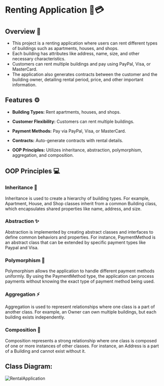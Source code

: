 # Renting Application 🏢💳


## Overview 🎯

* This project is a renting application where users can rent different types of buildings such as apartments, houses, and shops. 
* Each building has attributes like address, name, size, and other necessary characteristics. 
* Customers can rent multiple buildings and pay using PayPal, Visa, or MasterCard. 
* The application also generates contracts between the customer and the building owner, detailing rental period, price, and other important information.

## Features ⚙️
* **Building Types:** Rent apartments, houses, and shops.

* **Customer Flexibility:** Customers can rent multiple buildings.

* **Payment Methods:** Pay via PayPal, Visa, or MasterCard.

* **Contracts:** Auto-generate contracts with rental details.

* **OOP Principles:** Utilizes inheritance, abstraction, polymorphism, aggregation, and composition.

## OOP Principles 💻
### Inheritance 💫
Inheritance is used to create a hierarchy of building types. For example, Apartment, House, and Shop classes inherit from a common Building class, which encapsulates shared properties like name, address, and size.
### Abstraction ✨
Abstraction is implemented by creating abstract classes and interfaces to define common behaviors and properties. For instance, PaymentMethod is an abstract class that can be extended by specific payment types like Paypal and Visa.
### Polymorphism 🌟
Polymorphism allows the application to handle different payment methods uniformly. By using the PaymentMethod type, the application can process payments without knowing the exact type of payment method being used.
### Aggregation ⚡️

Aggregation is used to represent relationships where one class is a part of another class. For example, an Owner can own multiple buildings, but each building exists independently.
### Composition 💫
Composition represents a strong relationship where one class is composed of one or more instances of other classes. For instance, an Address is a part of a Building and cannot exist without it.

## Class Diagram:
![RentalApplication](https://github.com/user-attachments/assets/d483ed21-683c-40f7-b7d1-12f1058dddb3)
